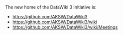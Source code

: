 The new home of the DataWiki 3 Initiative is:

  * https://github.com/AKSW/DataWiki3
  * https://github.com/AKSW/DataWiki3/wiki
  * https://github.com/AKSW/DataWiki3/wiki/Meetings